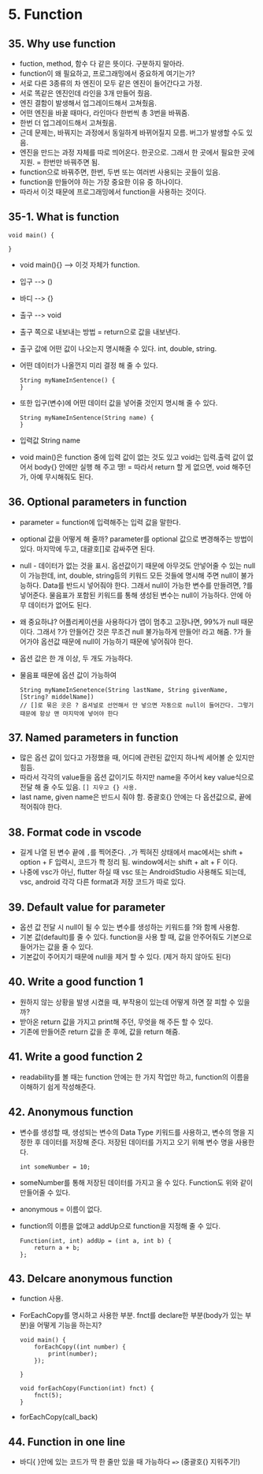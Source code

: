 # 5. Function

## 35. Why use function
- fuction, method, 함수 다 같은 뜻이다. 구분하지 말아라.
- function이 왜 필요하고, 프로그래밍에서 중요하게 여기는가?
- 서로 다른 3종류의 차 엔진이 모두 같은 엔진이 들어간다고 가정.
- 서로 똑같은 엔진인데 라인을 3개 만들어 줬음.
- 엔진 결함이 발생해서 업그레이드해서 고쳐줬음.
- 어떤 엔진을 바꿀 때마다, 라인마다 한번씩 총 3번을 바꿔줌.
- 한번 더 업그레이드해서 고쳐줬음.
- 근데 문제는, 바꿔지는 과정에서 동일하게 바뀌어질지 모름. 버그가 발생할 수도 있음.
- 엔진을 만드는 과정 자체를 따로 띄어온다. 한곳으로. 그래서 한 곳에서 필요한 곳에 지원. = 한번만 바꿔주면 됨.
- function으로 바꿔주면, 한번, 두번 또는 여러번 사용되는 곳들이 있음.
- function을 만들어야 하는 가장 중요한 이유 중 하나이다.
- 따라서 이것 때문에 프로그래밍에서 function을 사용하는 것이다.

## 35-1. What is function

  ```Text
  void main() {
  
  }
  ```

- void main(){} --> 이것 자체가 function.
- 입구 --> ()
- 바디 --> {}
- 출구 --> void
- 출구 쪽으로 내보내는 방법 = return으로 값을 내보낸다.
- 출구 값에 어떤 값이 나오는지 명시해줄 수 있다. int, double, string.
- 어떤 데이터가 나올껀지 미리 결정 해 줄 수 있다.

  ```Text
  String myNameInSentence() {
  }
  ```

- 또한 입구(변수)에 어떤 데이터 값을 넣어줄 것인지 명시해 줄 수 있다.

  ```Text
  String myNameInSentence(String name) {
  }
  ```

- 입력값 String name
- void main()은 function 중에 입력 값이 없는 것도 있고 void는 입력.출력 값이 없어서 body{} 안에만 실행 해 주고 땡! = 따라서 return 할 게 없으면, void 해주던가, 아예 무시해줘도 된다.

## 36. Optional parameters in function
- parameter = function에 입력해주는 입력 값을 말한다.
- optional 값을 어떻게 해 줄까? parameter를 optional 값으로 변경해주는 방법이 있다. 마지막에 두고, 대괄호[]로 감싸주면 된다.
- null - 데이터가 없는 것을 표시. 옵션값이기 때문에 아무것도 안넣어줄 수 있는 null이 가능한데, int, double, string등의 키워드 모든 것들에 명시해 주면 null이 불가능하다. Data를 반드시 넣어줘야 한다. 그래서 null이 가능한 변수를 만들려면, ?를 넣어준다. 물음표가 포함된 키워드를 통해 생성된 변수는 null이 가능하다. 안에 아무 데이터가 없어도 된다.
- 왜 중요하냐? 어플리케이션을 사용하다가 앱이 멈추고 고장나면, 99%가 null 때문이다. 그래서 ?가 안들어간 것은 무조건 null 불가능하게 만들어! 라고 해줌. ?가 들어가야 옵션값 때문에 null이 가능하기 때문에 넣어줘야 한다.
- 옵션 값은 한 개 이상, 두 개도 가능하다.
- 물음표 때문에 옵션 값이 가능하여

  ```Text
  String myNameInSenetence(String lastName, String givenName, [String? middelName])
  // []로 묶은 곳은 ? 옵셔널로 선언해서 안 넣으면 자동으로 null이 들어간다. 그렇기 때문에 항상 맨 마지막에 넣어야 한다
  ```

## 37. Named parameters in function
- 많은 옵션 값이 있다고 가정했을 때, 어디에 관련된 값인지 하나씩 세어볼 순 있지만 힘듬.
- 따라서 각각의 value들을 옵션 값이기도 하지만 name을 주어서 key value식으로 전달 해 줄 수도 있음. `[] 지우고 {} 사용.`
- last name, given name은 반드시 줘야 함. 중괄호{} 안에는 다 옵션값으로, 끝에 적어줘야 한다.

## 38. Format code in vscode
- 길게 나열 된 변수 끝에 `,`를 찍어준다. `,`가 찍혀진 상태에서 mac에서는 shift + option + F 입력시, 코드가 쫙 정리 됨. window에서는 shift + alt + F 이다.
- 나중에 vsc가 아닌, flutter 하실 때 vsc 또는 AndroidStudio 사용해도 되는데, vsc, android 각각 다른 format과 저장 코드가 따로 있다.

## 39. Default value for parameter
- 옵션 값 전달 시 null이 될 수 있는 변수를 생성하는 키워드를 ?와 함께 사용함.
- 기본 값(default)를 줄 수 있다. function을 사용 할 때, 값을 안주어줘도 기본으로 들어가는 값을 줄 수 있다.
- 기본값이 주어지기 때문에 null을 제거 할 수 있다. (제거 하지 않아도 된다)

## 40. Write a good function 1
- 원하지 않는 상황을 발생 시켰을 때, 부작용이 있는데 어떻게 하면 잘 피할 수 있을까?
- 받아온 return 값을 가지고 print해 주던, 무엇을 해 주든 할 수 있다.
- 기존에 만들어준 return 값을 준 후에, 값을 return 해줌.

## 41. Write a good function 2
- readability를 볼 때는 function 안에는 한 가지 작업만 하고, function의 이름을 이해하기 쉽게 작성해준다.

## 42. Anonymous function
- 변수를 생성할 때, 생성되는 변수의 Data Type 키워드를 사용하고, 변수의 명을 지정한 후 데이터를 저장해 준다. 저장된 데이터를 가지고 오기 위해 변수 명을 사용한다.

  ```Text
  int someNumber = 10;
  ```

- someNumber를 통해 저장된 데이터를 가지고 올 수 있다. Function도 위와 같이 만들어줄 수 있다.
- anonymous = 이름이 없다.
- function의 이름을 없애고 addUp으로 function을 지정해 줄 수 있다.

  ```Text
  Function(int, int) addUp = (int a, int b) {
      return a + b;
  };
  ```

## 43. Delcare anonymous function
- function 사용.
- ForEachCopy를 명시하고 사용한 부분. fnct를 declare한 부분(body가 있는 부분)을 어떻게 기능을 하는지?

  ```Text
  void main() {
      forEachCopy((int number) {
          print(number);
      });
  
  }
  
  void forEachCopy(Function(int) fnct) {
      fnct(5);
  }
  ```

- forEachCopy(call_back)

## 44. Function in one line
- 바디{ }안에 있는 코드가 딱 한 줄만 있을 때 가능하다 `=>` (중괄호{} 지워주기!)